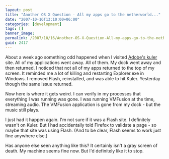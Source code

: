 ```yaml
---
layout: post
title: "Another OS X Question - All my apps go to the netherworld..."
date: "2007-10-16T13:10:00+06:00"
categories: [development]
tags: []
banner_image: 
permalink: /2007/10/16/Another-OS-X-Question-All-my-apps-go-to-the-netherworld
guid: 2417
---
```


About a week ago something odd happened when I visited <a href="http://kuler.adobe.com">Adobe's kuler</a> site. All of my applications went away. All of them. My dock went away and then returned. I noticed that not all of my apps returned to the top of my screen. It reminded me a lot of killing and restarting Explorer.exe in Windows. I removed Flash, reinstalled, and was able to hit Kuler. Yesterday though the same issue returned. 

Now here is where it gets weird. I can verify in my processes that everything I was running was gone. I was running VMFusion at the time, streaming audio. The VMFusion application is gone from my dock - but the music still plays. 

I just had it happen again. I'm not sure if it was a Flash site. I definitely wasn't on Kuler. But I had accidentally told Firefox to validate a page - so maybe that site was using Flash. (And to be clear, Flash seems to work just fine anywhere else.)

Has anyone else seen anything like this? It certainly isn't a gray screen of death. My machine seems fine now. But I'd definitely like it to stop.